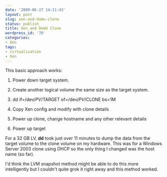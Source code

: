```yaml
---
date: '2009-06-27 14:11:43'
layout: post
slug: xen-and-domu-clone
status: publish
title: Xen and DomU Clone
wordpress_id: '70'
categories:
- Xen
tags:
- virtualization
- Xen
---
```


This basic approach works:



	
  1. Power down target system.

	
  2. Create another logical volume the same size as the target system.

	
  3. dd if=/dev/$PV/$TARGET of=/dev/$PV/$CLONE bs=1M

	
  4. Copy Xen config and modify with clone details

	
  5. Power up clone, change hostname and any other relevant details

	
  6. Power up target


For a 32 GB LV, **dd** took just over 11 minutes to dump the data from the target volume to the clone volume on my hardware. This was for a Windows Server 2003 clone using DHCP so the only thing I changed was the host name (so far).

I'd think the LVM snapshot method might be able to do this more intelligently but I couldn't quite grok it right away and this method worked.
